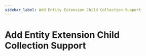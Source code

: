 ```yaml
---
sidebar_label: Add Entity Extension Child Collection Support
---
```


# Add Entity Extension Child Collection Support
